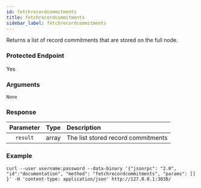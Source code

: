 ```yaml
---
id: fetchrecordcommitments
title: fetchrecordcommitments
sidebar_label: fetchrecordcommitments
---
```


Returns a list of record commitments that are stored on the full node.

### Protected Endpoint

Yes

### Arguments

`None`

### Response

| Parameter |  Type |             Description            |
|:---------:|:-----:|:---------------------------------- |
| `result`  | array | The list stored record commitments |

### Example
```ignore
curl --user username:password --data-binary '{"jsonrpc": "2.0", "id":"documentation", "method": "fetchrecordcommitments", "params": [] }' -H 'content-type: application/json' http://127.0.0.1:3030/ 
```
